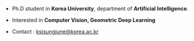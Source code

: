 - Ph.D student in **Korea University**, department of **Artificial Intelligence**.
- Interested in **Computer Vision, Geometric Deep Learning**

- Contact : ksjsungjune@korea.ac.kr

<!---
sungjuune/sungjuune is a ✨ special ✨ repository because its `README.md` (this file) appears on your GitHub profile.
You can click the Preview link to take a look at your changes.
--->
